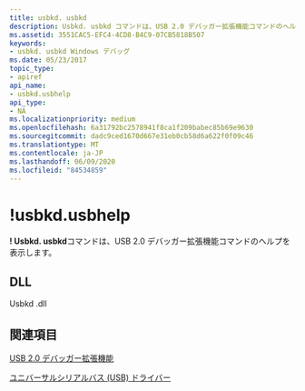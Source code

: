 ```yaml
---
title: usbkd. usbkd
description: Usbkd. usbkd コマンドは、USB 2.0 デバッガー拡張機能コマンドのヘルプを表示します。
ms.assetid: 3551CAC5-EFC4-4CD8-B4C9-07CB5818B507
keywords:
- usbkd. usbkd Windows デバッグ
ms.date: 05/23/2017
topic_type:
- apiref
api_name:
- usbkd.usbhelp
api_type:
- NA
ms.localizationpriority: medium
ms.openlocfilehash: 6a31792bc2578941f8ca1f209babec85b69e9630
ms.sourcegitcommit: dadc9ced1670d667e31eb0cb58d6a622f0f09c46
ms.translationtype: MT
ms.contentlocale: ja-JP
ms.lasthandoff: 06/09/2020
ms.locfileid: "84534859"
---
```

# <a name="usbkdusbhelp"></a>!usbkd.usbhelp


**! Usbkd. usbkd**コマンドは、USB 2.0 デバッガー拡張機能コマンドのヘルプを表示します。

## <a name="span-iddllspanspan-iddllspandll"></a><span id="DLL"></span><span id="dll"></span>DLL


Usbkd .dll

## <a name="span-idsee_alsospansee-also"></a><span id="see_also"></span>関連項目


[USB 2.0 デバッガー拡張機能](usb-2-0-extensions.md)

[ユニバーサルシリアルバス (USB) ドライバー](https://docs.microsoft.com/windows-hardware/drivers/usbcon/)

 

 






